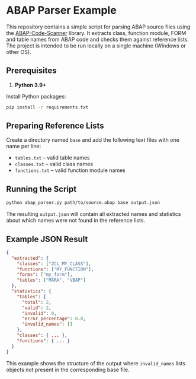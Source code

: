 # ABAP Parser Example

This repository contains a simple script for parsing ABAP source files using the
[ABAP-Code-Scanner](https://github.com/redrays-io/ABAP-Code-Scanner) library. It
extracts class, function module, FORM and table names from ABAP code and checks
them against reference lists. The project is intended to be run locally on a
single machine (Windows or other OS).

## Prerequisites

1. **Python 3.9+**

Install Python packages:

```bash
pip install -r requirements.txt
```

## Preparing Reference Lists

Create a directory named `base` and add the following text files with one name
per line:

- `tables.txt` – valid table names
- `classes.txt` – valid class names
- `functions.txt` – valid function module names

## Running the Script

```bash
python abap_parser.py path/to/source.abap base output.json
```

The resulting `output.json` will contain all extracted names and statistics
about which names were not found in the reference lists.

## Example JSON Result

```json
{
  "extracted": {
    "classes": ["ZCL_MY_CLASS"],
    "functions": ["MY_FUNCTION"],
    "forms": ["my_form"],
    "tables": ["MARA", "VBAP"]
  },
  "statistics": {
    "tables": {
      "total": 2,
      "valid": 2,
      "invalid": 0,
      "error_percentage": 0.0,
      "invalid_names": []
    },
    "classes": { ... },
    "functions": { ... }
  }
}
```

This example shows the structure of the output where `invalid_names` lists
objects not present in the corresponding base file.
